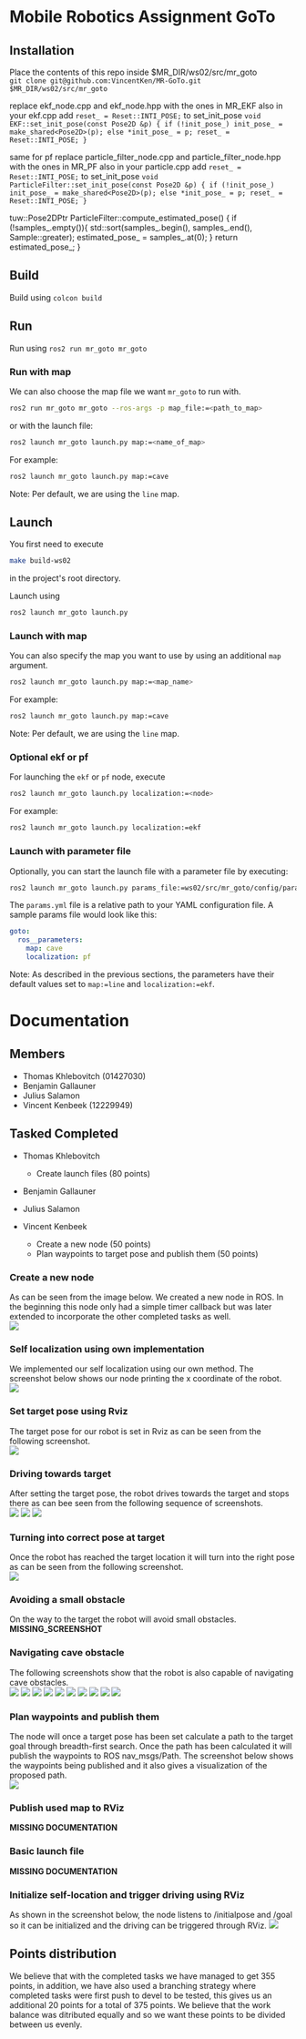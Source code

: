 # Mobile Robotics Assignment GoTo

## Installation
Place the contents of this repo inside $MR_DIR/ws02/src/mr_goto  
`git clone git@github.com:VincentKen/MR-GoTo.git $MR_DIR/ws02/src/mr_goto`

replace ekf_node.cpp and ekf_node.hpp with the ones in MR_EKF
also in your ekf.cpp add `reset_ = Reset::INTI_POSE;` to set_init_pose
`void EKF::set_init_pose(const Pose2D &p)
{
    if (!init_pose_)
        init_pose_ = make_shared<Pose2D>(p);
    else
        *init_pose_ = p;
    reset_ = Reset::INTI_POSE;
}`

same for pf
replace particle_filter_node.cpp and particle_filter_node.hpp with the ones in MR_PF
also in your particle.cpp add `reset_ = Reset::INTI_POSE;` to set_init_pose
`void ParticleFilter::set_init_pose(const Pose2D &p)
{
    if (!init_pose_)
        init_pose_ = make_shared<Pose2D>(p);
    else
        *init_pose_ = p;
    reset_ = Reset::INTI_POSE;
}`

tuw::Pose2DPtr ParticleFilter::compute_estimated_pose()
{
    if (!samples_.empty()){
        std::sort(samples_.begin(), samples_.end(), Sample<Pose2D>::greater);
        estimated_pose_ = samples_.at(0);
    }
    return estimated_pose_;
}

## Build
Build using `colcon build`

## Run
Run using `ros2 run mr_goto mr_goto`

### Run with map
We can also choose the map file we want `mr_goto` to run with.
```bash
ros2 run mr_goto mr_goto --ros-args -p map_file:=<path_to_map>
```
or with the launch file:
```bash
ros2 launch mr_goto launch.py map:=<name_of_map>
```
For example:
```bash
ros2 launch mr_goto launch.py map:=cave
```
Note: Per default, we are using the `line` map.

## Launch
You first need to execute
```bash
make build-ws02
```
in the project's root directory.

Launch using
```bash
ros2 launch mr_goto launch.py
```

### Launch with map
You can also specify the map you want to use by using an additional `map` argument.
```bash
ros2 launch mr_goto launch.py map:=<map_name>
```
For example:
```bash
ros2 launch mr_goto launch.py map:=cave
```
Note: Per default, we are using the `line` map.

### Optional ekf or pf
For launching the `ekf` or `pf` node, execute
```bash
ros2 launch mr_goto launch.py localization:=<node>
```
For example:
```bash
ros2 launch mr_goto launch.py localization:=ekf
```

### Launch with parameter file
Optionally, you can start the launch file with a parameter file by executing:
```bash
ros2 launch mr_goto launch.py params_file:=ws02/src/mr_goto/config/params.yaml
```
The `params.yml` file is a relative path to your YAML configuration file.
A sample params file would look like this:
```yml
goto:
  ros__parameters:
    map: cave
    localization: pf
```
Note: As described in the previous sections, the parameters have their default values set to `map:=line` and `localization:=ekf`.
# Documentation
## Members
- Thomas Khlebovitch (01427030)
- Benjamin Gallauner
- Julius Salamon
- Vincent Kenbeek (12229949)

## Tasked Completed
- Thomas Khlebovitch
    - Create launch files (80 points)

- Benjamin Gallauner

- Julius Salamon

- Vincent Kenbeek
    - Create a new node (50 points)
    - Plan waypoints to target pose and publish them (50 points)

### Create a new node
As can be seen from the image below. We created a new node in ROS. In the beginning this node only had a simple timer callback but was later extended to incorporate the other completed tasks as well.  
<img src="screenshots/node_creation.png">

### Self localization using own implementation
We implemented our self localization using our own method. The screenshot below shows our node printing the x coordinate of the robot.  
<img src="screenshots/1.0.0.png">

### Set target pose using Rviz
The target pose for our robot is set in Rviz as can be seen from the following screenshot.  
<img src="screenshots/1.0.1.png">

### Driving towards target
After setting the target pose, the robot drives towards the target and stops there as can bee seen from the following sequence of screenshots.  
<img src="screenshots/1.2.0_1.png">
<img src="screenshots/1.2.0_2.png">
<img src="screenshots/1.2.0_3.png">

### Turning into correct pose at target
Once the robot has reached the target location it will turn into the right pose as can be seen from the following screenshot.  
<img src="screenshots/1.2.1.png">

### Avoiding a small obstacle
On the way to the target the robot will avoid small obstacles.
__MISSING_SCREENSHOT__

### Navigating cave obstacle
The following screenshots show that the robot is also capable of navigating cave obstacles.  
<img src="screenshots/1.3.1_1.png">
<img src="screenshots/1.3.1_2.png"> 
<img src="screenshots/1.3.1_3.png"> 
<img src="screenshots/1.3.1_4.png"> 
<img src="screenshots/1.3.1_5.png"> 
<img src="screenshots/1.3.1_6.png"> 
<img src="screenshots/1.3.1_7.png">
<img src="screenshots/1.3.1_8.png"> 
<img src="screenshots/1.3.1_9.png"> 
<img src="screenshots/1.3.1_10.png">

### Plan waypoints and publish them
The node will once a target pose has been set calculate a path to the target goal through breadth-first search. Once the path has been calculated it will publish the waypoints to ROS nav_msgs/Path. The screenshot below shows the waypoints being published and it also gives a visualization of the proposed path.  
<img src="screenshots/1.4.0.png">

### Publish used map to RViz
__MISSING DOCUMENTATION__

### Basic launch file
__MISSING DOCUMENTATION__

### Initialize self-location and trigger driving using RViz
As shown in the screenshot below, the node listens to /initialpose and /goal so it can be initialized and the driving can be triggered through RViz.
<img src="screenshots/3.0.0.png">

## Points distribution
We believe that with the completed tasks we have managed to get 355 points, in addition, we have also used a branching strategy where completed tasks were first push to devel to be tested, this gives us an additional 20 points for a total of 375 points. We believe that the work balance was ditributed equally and so we want these points to be divided between us evenly.
